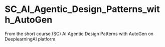 # SC_AI_Agentic_Design_Patterns_with_AutoGen
From the short course (SC) AI Agentic Design Patterns with AutoGen on DeeplearningAI platform.
